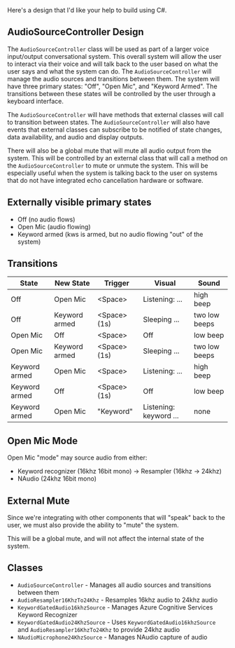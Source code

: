Here's a design that I'd like your help to build using C#.

## AudioSourceController Design

The `AudioSourceController` class will be used as part of a larger voice input/output conversational system. This overall system will allow the user to interact via their voice and will talk back to the user based on what the user says and what the system can do. The `AudioSourceController` will manage the audio sources and transitions between them. The system will have three primary states: "Off", "Open Mic", and "Keyword Armed". The transitions between these states will be controlled by the user through a keyboard interface. 

The `AudioSourceController` will have methods that external classes will call to transition between states. The `AudioSourceController` will also have events that external classes can subscribe to be notified of state changes, data availability, and audio and display outputs. 

There will also be a global mute that will mute all audio output from the system. This will be controlled by an external class that will call a method on the `AudioSourceController` to mute or unmute the system. This will be especially useful when the system is talking back to the user on systems that do not have integrated echo cancellation hardware or software.

## Externally visible primary states
- Off (no audio flows)
- Open Mic (audio flowing)
- Keyword armed (kws is armed, but no audio flowing "out" of the system)

## Transitions
| State | New State | Trigger | Visual | Sound |
|-------|-----------|---------|--------|-------|
| Off | Open Mic | &lt;Space&gt; | Listening: ... | high beep |
| Off | Keyword armed | &lt;Space&gt; (1s) | Sleeping ... | two low beeps |
| Open Mic | Off | &lt;Space&gt; | Off | low beep |
| Open Mic | Keyword armed | &lt;Space&gt; (1s)  | Sleeping ... | two low beeps |
| Keyword armed | Open Mic | &lt;Space&gt; | Listening: ... | high beep |
| Keyword armed | Off | &lt;Space&gt; (1s) | Off | low beep |
| Keyword armed | Open Mic | "Keyword" | Listening: keyword ... | none |

## Open Mic Mode
Open Mic "mode" may source audio from either:
- Keyword recognizer (16khz 16bit mono) -> Resampler (16khz -> 24khz)
- NAudio (24khz 16bit mono)

## External Mute
Since we're integrating with other components that will "speak" back to the user, we must also provide the ability to "mute" the system.

This will be a global mute, and will not affect the internal state of the system.

## Classes

- `AudioSourceController` - Manages all audio sources and transitions between them
- `AudioResampler16KhzTo24Khz` - Resamples 16khz audio to 24khz audio
- `KeywordGatedAudio16khzSource` - Manages Azure Cognitive Services Keyword Recognizer
- `KeywordGatedAudio24KhzSource` - Uses `KeywordGatedAudio16khzSource` and `AudioResampler16KhzTo24Khz` to provide 24khz audio
- `NAudioMicrophone24KhzSource` - Manages NAudio capture of audio

